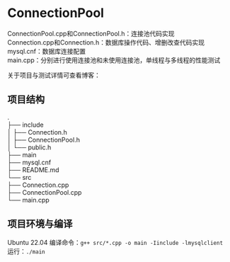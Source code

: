 # ConnectionPool
ConnectionPool.cpp和ConnectionPool.h：连接池代码实现  
Connection.cpp和Connection.h：数据库操作代码、增删改查代码实现  
mysql.cnf：数据库连接配置  
main.cpp：分别进行使用连接池和未使用连接池，单线程与多线程的性能测试

关于项目与测试详情可查看博客：

## 项目结构
.  
├── include  
│   ├── Connection.h  
│   ├── ConnectionPool.h  
│   └── public.h  
├── main  
├── mysql.cnf  
├── README.md  
└── src  
    ├── Connection.cpp  
    ├── ConnectionPool.cpp  
    └── main.cpp  
  
## 项目环境与编译  
Ubuntu 22.04
编译命令：`g++ src/*.cpp -o main -Iinclude -lmysqlclient`  
运行：`./main`